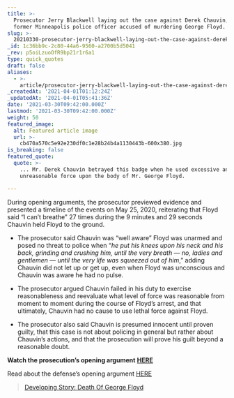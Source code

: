 ```yaml
---
title: >-
  Prosecutor Jerry Blackwell laying out the case against Derek Chauvin, the
  former Minneapolis police officer accused of murdering George Floyd.
slug: >-
  20210330-prosecutor-jerry-blackwell-laying-out-the-case-against-derek-chauvin-the-former-minneapolis
_id: 1c36bb9c-2c80-44a6-9560-a2700b5d5041
_rev: p5oiLzuoOfR9bp21r1r6a1
type: quick_quotes
draft: false
aliases:
  - >-
    article/prosecutor-jerry-blackwell-laying-out-the-case-against-derek-chauvin-the-former-minneapolis-police-officer-accused-of-murdering-george-floyd/
_createdAt: '2021-04-01T01:12:24Z'
_updatedAt: '2021-04-01T05:41:36Z'
date: '2021-03-30T09:42:00.000Z'
lastmod: '2021-03-30T09:42:00.000Z'
weight: 50
featured_image:
  alt: Featured article image
  url: >-
    cb470a570c5e92e230df0c1e28b24b4a1130443b-600x380.jpg
is_breaking: false
featured_quote:
  quote: >-
    ... Mr. Derek Chauvin betrayed this badge when he used excessive and
    unreasonable force upon the body of Mr. George Floyd.

---
```

During opening arguments, the prosecutor previewed evidence and presented a timeline of the events on May 25, 2020, reiterating that Floyd said “I can’t breathe” 27 times during the 9 minutes and 29 seconds Chauvin held Floyd to the ground.

  * The prosecutor said Chauvin was “well aware” Floyd was unarmed and posed no threat to police when “_he put his knees upon his neck and his back, grinding and crushing him, until the very breath — no, ladies and gentlemen — until the very life was squeezed out of him_,” adding Chauvin did not let up or get up, even when Floyd was unconscious and Chauvin was aware he had no pulse.

* The prosecutor argued Chauvin failed in his duty to exercise reasonableness and reevaluate what level of force was reasonable from moment to moment during the course of Floyd’s arrest, and that ultimately, Chauvin had no cause to use lethal force against Floyd.
* The prosecutor also said Chauvin is presumed innocent until proven guilty, that this case is not about policing in general but rather about Chauvin’s actions, and that the prosecution will prove his guilt beyond a reasonable doubt.

**Watch the prosecution’s opening argument** [**HERE**](https://www.kare11.com/video/news/local/george-floyd/derek-chauvin-trial-begins-with-prosecution-opening-statement/89-23c326ac-c500-4a78-9770-c48faa918ffc)

Read about the defense’s opening argument [HERE](https://smarthernews.com/article/derek-chauvins-defense-attorney-eric-nelson-making-the-case-against-holding-chauvin-responsible-for-george-floyds-death/)

> [Developing Story: Death Of George Floyd](https://smarthernews.com/article/developing-story-the-death-of-george-floyd/)